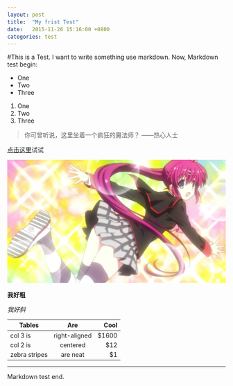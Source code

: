 ```yaml
---
layout: post
title:  "My frist Test"
date:   2015-11-26 15:16:00 +0800
categories: test
---
```

#This is a Test.
I want to write something use markdown.
Now, Markdown test begin:

* One
* Two
* Three

1. One
2. Two
3. Three

> 你可曾听说，这里坐着一个疯狂的魔法师？ ——热心人士

[点击这里](http://weibo.com/sunnyrx)试试

![Test pic](/assets/haruka.JPG)

**我好粗**

*我好斜*

| Tables        | Are           | Cool  |
| ------------- |:-------------:| -----:|
| col 3 is      | right-aligned | $1600 |
| col 2 is      | centered      |   $12 |
| zebra stripes | are neat      |    $1 |

***
Markdown test end.
